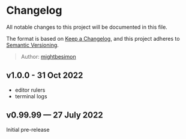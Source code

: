 # Changelog

All notable changes to this project will be documented in this file.

The format is based on [Keep a Changelog](https://keepachangelog.com/en/1.0.0/),
and this project adheres to [Semantic Versioning](https://semver.org/spec/v2.0.0.html).

> Author: [mightbesimon](https://github.com/mightbesimon)

## v1.0.0 - 31 Oct 2022

- editor rulers
- terminal logs

## v0.99.99 — 27 July 2022

Initial pre-release
